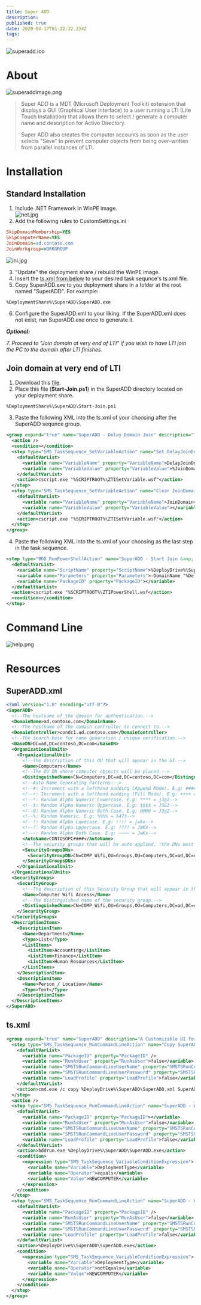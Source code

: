 ```yaml
---
title: Super ADD
description: 
published: true
date: 2020-04-17T01:22:22.234Z
tags: 
---
```


![superadd.ico](/assets/software/supersuite/superadd/superadd.ico)

# About

![superaddimage.png](/assets/software/supersuite/superadd/superaddimage.png)

> Super ADD is a MDT (Microsoft Deployment Toolkit) extension that displays a GUI (Graphical User Interface) to a user running a LTI (Lite Touch Installation) that allows them to select / generate a computer name and description for Active Directory.
> 
> Super ADD also creates the computer accounts as soon as the user selects "Save" to prevent computer objects from being over-written from parallel instances of LTI.

# Installation

## Standard Installation

1. Include .NET Framework in WinPE image.
\
![net.jpg](/assets/software/supersuite/superadd/net.jpg)
2. Add the following rules to CustomSettings.ini

```ini
SkipDomainMembership=YES
SkipComputerName=YES
JoinDomain=ad.contoso.com
JoinWorkgroup=WORKGROUP
```

![ini.jpg](/assets/software/supersuite/superadd/ini.jpg)

3. "Update" the deployment share / rebuild the WinPE image.
4. Insert the [ts.xml from below](#tsxml) to your desired task sequnce's ts.xml file.
5. Copy SuperADD.exe to you deployment share in a folder at the root named "SuperADD". For example:

`%DeploymentShare%\SuperADD\SuperADD.exe`

6. Configure the SuperADD.xml to your liking. If the SuperADD.xml does not exist, run SuperADD.exe once to generate it.

***Optional:***

*7. Proceed to "Join domain at very end of LTI" if you wish to have LTI join the PC to the domain after LTI finishes.*


## Join domain at very end of LTI

1. Download this [file](https://github.com/belowaverage-org/SuperADD/blob/master/Scripts/Start-Join.ps1).
2. Place this file (**Start-Join.ps1**) in the SuperADD directory located on your deployment share.

`%DeploymentShare%\SuperADD\Start-Join.ps1`

3. Paste the following XML into the ts.xml of your choosing after the SuperADD sequnce group.

```xml
<group expand="true" name="SuperADD - Delay Domain Join" description="This group will decide weather or not to delay a domain join based on SuperADD's outcome." disable="false" continueOnError="false">
  <action />
  <condition></condition>
  <step type="SMS_TaskSequence_SetVariableAction" name="Set DelayJoinDomain" description="" disable="false" continueOnError="false" successCodeList="0 3010">
    <defaultVarList>
      <variable name="VariableName" property="VariableName">DelayJoinDomain</variable>
      <variable name="VariableValue" property="VariableValue">%JoinDomain%</variable>
    </defaultVarList>
    <action>cscript.exe "%SCRIPTROOT%\ZTISetVariable.wsf"</action>
  </step>
  <step type="SMS_TaskSequence_SetVariableAction" name="Clear JoinDomain" description="" disable="false" continueOnError="false" successCodeList="0 3010">
    <defaultVarList>
      <variable name="VariableName" property="VariableName">JoinDomain</variable>
      <variable name="VariableValue" property="VariableValue"></variable>
    </defaultVarList>
    <action>cscript.exe "%SCRIPTROOT%\ZTISetVariable.wsf"</action>
  </step>
</group>
```

4. Paste the following XML into the ts.xml of your choosing as the last step in the task sequence.

```xml
<step type="BDD_RunPowerShellAction" name="SuperADD - Start Join &amp; Reboot" description="This item will wait for MDT to exit, start another process that clears all NET connections, joins the PC to the domain and re-boots the PC." disable="false" continueOnError="false" successCodeList="0 3010">
  <defaultVarList>
    <variable name="ScriptName" property="ScriptName">%DeployDrive%\SuperADD\Start-Join.ps1</variable>
    <variable name="Parameters" property="Parameters">-DomainName "%DelayJoinDomain%" -ComputerName "%OSDComputerName%" -UserName "%DomainAdmin%" -Password "%DomainAdminPassword%"</variable>
    <variable name="PackageID" property="PackageID"></variable>
  </defaultVarList>
  <action>cscript.exe "%SCRIPTROOT%\ZTIPowerShell.wsf</action>
  <condition></condition>
</step>
```

# Command Line

![help.png](/assets/software/supersuite/superadd/help.png)

# Resources

## SuperADD.xml

```xml
<?xml version="1.0" encoding="utf-8"?>
<SuperADD>
  <!--The hostname of the domain for authentication.-->
  <DomainName>ad.contoso.com</DomainName>
  <!--The hostname of the domain controller to connect to.-->
  <DomainController>condc1.ad.contoso.com</DomainController>
  <!--The search base for name generation / unique verification.-->
  <BaseDN>DC=ad,DC=contoso,DC=com</BaseDN>
  <OrganizationalUnits>
    <OrganizationalUnit>
      <!--The description of this OU that will appear in the UI.-->
      <Name>Computers</Name>
      <!--The OU DN where computer objects will be placed.-->
      <DistinguishedName>CN=Computers,DC=ad,DC=contoso,DC=com</DistinguishedName>
      <!--Auto Name Generating Patterns:-->
      <!--#: Increment with a lefthand padding (Append Mode). E.g: #### = 0001-->
      <!--+: Increment with a lefthand padding (Fill Mode). E.g: ++++ = 0001-->
      <!--*: Random Alpha Numeric Lowercase. E.g: **** = j3g2-->
      <!--$: Random Alpha Numeric Uppercase. E.g: $$$$ = J3G2-->
      <!--@: Random Alpha Numeric Both Case. E.g: @@@@ = J3g2-->
      <!--%: Random Numeric. E.g: %%%% = 5473-->
      <!--!: Random Alpha Lowecase. E.g: !!!! = jwkx-->
      <!--?: Random Alpha Uppercase. E.g: ???? = JWKX-->
      <!--~: Random Alpha Both Case. E.g: ~~~~ = JwKx-->
      <AutoName>CONTOSOPC####</AutoName>
      <!--The security groups that will be auto applied. (the DNs must exist below in 'SecurityGroups')-->
      <SecurityGroupsDNs>
        <SecurityGroupDN>CN=COMP_Wifi,OU=Groups,OU=Computers,DC=ad,DC=contoso,DC=com</SecurityGroupDN>
      </SecurityGroupsDNs>
    </OrganizationalUnit>
  </OrganizationalUnits>
  <SecurityGroups>
    <SecurityGroup>
      <!--The description of this Security Group that will appear in the UI.-->
      <Name>Computer Wifi Access</Name>
      <!--The distinguished name of the security group.-->
      <DistinguishedName>CN=COMP_Wifi,OU=Groups,OU=Computers,DC=ad,DC=contoso,DC=com</DistinguishedName>
    </SecurityGroup>
  </SecurityGroups>
  <DescriptionItems>
    <DescriptionItem>
      <Name>Department</Name>
      <Type>List</Type>
      <ListItems>
        <ListItem>Accounting</ListItem>
        <ListItem>Finance</ListItem>
        <ListItem>Human Resources</ListItem>
      </ListItems>
    </DescriptionItem>
    <DescriptionItem>
      <Name>Person / Location</Name>
      <Type>Text</Type>
    </DescriptionItem>
  </DescriptionItems>
</SuperADD>
```

## ts.xml

```xml
<group expand="true" name="SuperADD" description="A Customizable UI for joining computers to a domain / workgroup." disable="false" continueOnError="false">
  <step type="SMS_TaskSequence_RunCommandLineAction" name="Copy SuperADD.xml" description="Copies the SuperADD.xml from the deployment share to the tools folder where SuperADD will start in." disable="false" continueOnError="false" startIn="" successCodeList="0 3010" runIn="WinPEandFullOS">
    <defaultVarList>
      <variable name="PackageID" property="PackageID" />
      <variable name="RunAsUser" property="RunAsUser">false</variable>
      <variable name="SMSTSRunCommandLineUserName" property="SMSTSRunCommandLineUserName"></variable>
      <variable name="SMSTSRunCommandLineUserPassword" property="SMSTSRunCommandLineUserPassword"></variable>
      <variable name="LoadProfile" property="LoadProfile">false</variable>
    </defaultVarList>
    <action>cmd.exe /c copy %DeployDrive%\SuperADD\SuperADD.xml SuperADD.xml</action>
  </step>
  <action />
  <step type="SMS_TaskSequence_RunCommandLineAction" name="SuperADD - WinPE" description="Launches SuperADD using BDDRun in Windows PE." disable="false" continueOnError="false" startIn="" successCodeList="0 3010" runIn="WinPEandFullOS">
    <defaultVarList>
      <variable name="PackageID" property="PackageID"></variable>
      <variable name="RunAsUser" property="RunAsUser">false</variable>
      <variable name="SMSTSRunCommandLineUserName" property="SMSTSRunCommandLineUserName"></variable>
      <variable name="SMSTSRunCommandLineUserPassword" property="SMSTSRunCommandLineUserPassword"></variable>
      <variable name="LoadProfile" property="LoadProfile">false</variable>
    </defaultVarList>
    <action>bddrun.exe %DeployDrive%\SuperADD\SuperADD.exe</action>
    <condition>
      <expression type="SMS_TaskSequence_VariableConditionExpression">
        <variable name="Variable">DeploymentType</variable>
        <variable name="Operator">equals</variable>
        <variable name="Value">NEWCOMPUTER</variable>
      </expression>
    </condition>
  </step>
  <step type="SMS_TaskSequence_RunCommandLineAction" name="SuperADD - Windows" description="Launches SuperADD in normal Windows where BDDRun is not required." disable="false" continueOnError="false" startIn="" successCodeList="0 3010" runIn="WinPEandFullOS">
    <defaultVarList>
      <variable name="PackageID" property="PackageID" />
      <variable name="RunAsUser" property="RunAsUser">false</variable>
      <variable name="SMSTSRunCommandLineUserName" property="SMSTSRunCommandLineUserName"></variable>
      <variable name="SMSTSRunCommandLineUserPassword" property="SMSTSRunCommandLineUserPassword"></variable>
      <variable name="LoadProfile" property="LoadProfile">false</variable>
    </defaultVarList>
    <action>%DeployDrive%\SuperADD\SuperADD.exe</action>
    <condition>
      <expression type="SMS_TaskSequence_VariableConditionExpression">
        <variable name="Variable">DeploymentType</variable>
        <variable name="Operator">notEquals</variable>
        <variable name="Value">NEWCOMPUTER</variable>
      </expression>
    </condition>
  </step>
</group>
```
